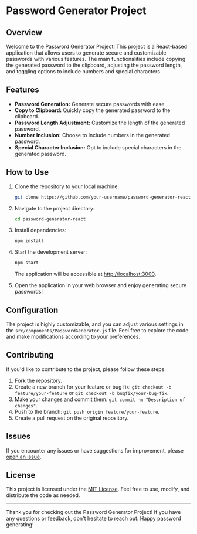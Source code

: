 # Password Generator Project

## Overview

Welcome to the Password Generator Project! This project is a React-based application that allows users to generate secure and customizable passwords with various features. The main functionalities include copying the generated password to the clipboard, adjusting the password length, and toggling options to include numbers and special characters.

## Features

- **Password Generation:** Generate secure passwords with ease.
- **Copy to Clipboard:** Quickly copy the generated password to the clipboard.
- **Password Length Adjustment:** Customize the length of the generated password.
- **Number Inclusion:** Choose to include numbers in the generated password.
- **Special Character Inclusion:** Opt to include special characters in the generated password.

## How to Use

1. Clone the repository to your local machine:

   ```bash
   git clone https://github.com/your-username/password-generator-react.git
   ```

2. Navigate to the project directory:

   ```bash
   cd password-generator-react
   ```

3. Install dependencies:

   ```bash
   npm install
   ```

4. Start the development server:

   ```bash
   npm start
   ```

   The application will be accessible at [http://localhost:3000](http://localhost:3000).

5. Open the application in your web browser and enjoy generating secure passwords!

## Configuration

The project is highly customizable, and you can adjust various settings in the `src/components/PasswordGenerator.js` file. Feel free to explore the code and make modifications according to your preferences.

## Contributing

If you'd like to contribute to the project, please follow these steps:

1. Fork the repository.
2. Create a new branch for your feature or bug fix: `git checkout -b feature/your-feature` or `git checkout -b bugfix/your-bug-fix`.
3. Make your changes and commit them: `git commit -m "Description of changes"`.
4. Push to the branch: `git push origin feature/your-feature`.
5. Create a pull request on the original repository.

## Issues

If you encounter any issues or have suggestions for improvement, please [open an issue](https://github.com/your-username/password-generator-react/issues).

## License

This project is licensed under the [MIT License](LICENSE.md). Feel free to use, modify, and distribute the code as needed.

---

Thank you for checking out the Password Generator Project! If you have any questions or feedback, don't hesitate to reach out. Happy password generating!